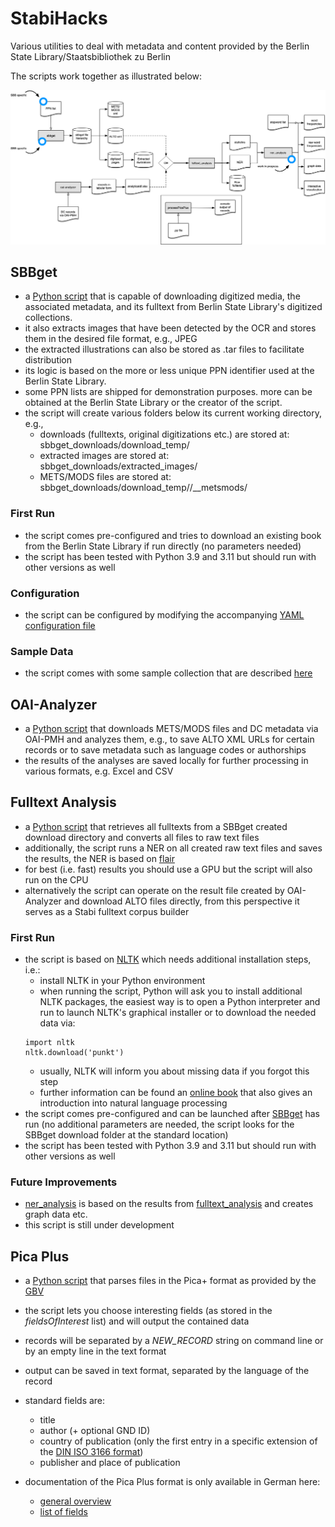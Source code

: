 # StabiHacks

Various utilities to deal with metadata and content provided by the Berlin State Library/Staatsbibliothek zu Berlin

The scripts work together as illustrated below:

![general workflow between SBBget, OAI-Analyzer, and Fulltext statistics](./img/general_workflow.png)

## SBBget
* a [Python script](sbbget/sbbget.py) that is capable of downloading digitized media, the associated metadata, and its fulltext from Berlin State Library's digitized collections. 
* it also extracts images that have been detected by the OCR and stores them in the desired file format, e.g., JPEG
* the extracted illustrations can also be stored as .tar files to facilitate distribution
* its logic is based on the more or less unique PPN identifier used at the Berlin State Library.
* some PPN lists are shipped for demonstration purposes. more can be obtained at the Berlin State Library or the creator of the script.
* the script will create various folders below its current working directory, e.g.,
    * downloads (fulltexts, original digitizations etc.) are stored at: sbbget_downloads/download_temp/<PPN>
    * extracted images are stored at: sbbget_downloads/extracted_images/<PPN>
    * METS/MODS files are stored at: sbbget_downloads/download_temp/<PPN>/__metsmods/

### First Run
* the script comes pre-configured and tries to download an existing book from the Berlin State Library if run directly (no parameters needed)
* the script has been tested with Python 3.9 and 3.11 but should run with other versions as well

### Configuration

* the script can be configured by modifying the accompanying [YAML configuration file](sbbget/config.yaml)
### Sample Data

* the script comes with some sample collection that are described [here](ppn_lists/README.md)


## OAI-Analyzer
* a [Python script](oai-analyzer/oai-analyzer.py) that downloads METS/MODS files and DC metadata via OAI-PMH and analyzes them, e.g., to save ALTO XML URLs for certain records or to save metadata such as language codes or authorships
* the results of the analyses are saved locally for further processing in various formats, e.g. Excel and CSV

## Fulltext Analysis
* a [Python script](fulltext-tools/fulltext_analysis.py) that retrieves all fulltexts from a SBBget created download directory and converts all files to raw text files
* additionally, the script runs a NER on all created raw text files and saves the results, the NER is based on [flair](https://github.com/flairNLP)
* for best (i.e. fast) results you should use a GPU but the script will also run on the CPU
* alternatively the script can operate on the result file created by OAI-Analyzer and download ALTO files directly, from this perspective it serves as a Stabi fulltext corpus builder

### First Run

* the script is based on [NLTK](http://www.nltk.org) which needs additional installation steps, i.e.:
    * install NLTK in your Python environment
    * when running the script, Python will ask you to install additional NLTK packages, the easiest way is to open a Python interpreter
    and run to launch NLTK's graphical installer or to download the needed data via:
    ```
    import nltk
    nltk.download('punkt')
    ```
    * usually, NLTK will inform you about missing data if you forgot this step
    * further information can be found an [online book](http://www.nltk.org/book) that also gives an introduction into natural language processing
* the script comes pre-configured and can be launched after [SBBget](sbbget/sbbget.py) has run (no additional parameters are needed, the script looks for the SBBget download folder at the standard location)
* the script has been tested with Python 3.9 and 3.11 but should run with other versions as well
### Future Improvements

* [ner_analysis](fulltext-tools/ner_analysis.py) is based on the results from [fulltext_analysis](fulltext-tools/fulltext_analysis.py) and creates graph data etc. 
* this script is still under development
## Pica Plus

* a [Python script](pica_plus/processPicaPlus.py) that parses files in the Pica+ format as provided by the [GBV](https://www.gbv.de)
* the script lets you choose interesting fields (as stored in the _fieldsOfInterest_ list) and will output the contained data
* records will be separated by a *NEW_RECORD* string on command line or by an empty line in the text format
* output can be saved in text format, separated by the language of the record
* standard fields are:
    * title
    * author (+ optional GND ID)
    * country of publication (only the first entry in a specific extension of the [DIN ISO 3166 format](https://www.dnb.de/SharedDocs/Downloads/DE/DNB/standardisierung/inhaltserschliessung/laenderCodesSyst.pdf?__blob=publicationFile)) 
    * publisher and place of publication


* documentation of the Pica Plus format is only available in German here:
    * [general overview](https://www.gbv.de/bibliotheken/verbundbibliotheken/02Verbund/01Erschliessung/02Richtlinien/01KatRicht/inhalt.shtml)
    * [list of fields](https://www.gbv.de/bibliotheken/verbundbibliotheken/02Verbund/01Erschliessung/02Richtlinien/01KatRicht/pica3.pdf)


